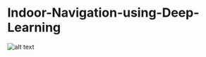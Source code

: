 # Indoor-Navigation-using-Deep-Learning

![alt text]([https://github.com/[username]/[reponame]/blob/[branch]/image.jpg](https://github.com/ShreejanKumar/Indoor-Navigation-using-Deep-Learning/blob/c6adb0d5c23021eb0bb256311b05c0cc006c087e/Blank%20diagram.png)]?raw=true)
